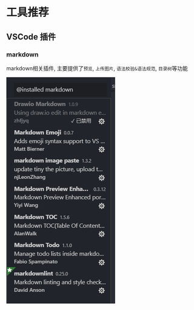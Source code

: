 # 工具推荐

## VSCode 插件

### markdown

markdown相关插件, 主要提供了`预览`, `上传图片`, `语法校验&语法规范`, `目录树`等功能

![markdown相关插件](./res/2019-03-17-11-28-49.png)
